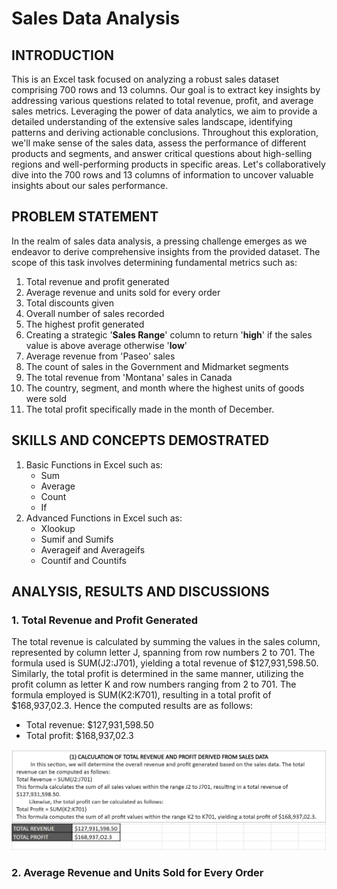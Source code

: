 # Sales Data Analysis

## INTRODUCTION
This is an Excel task focused on analyzing a robust sales dataset comprising 700 rows and 13 columns. Our goal is to extract key insights by addressing various questions related to total revenue, profit, and average sales metrics. Leveraging the power of data analytics, we aim to provide a detailed understanding of the extensive sales landscape, identifying patterns and deriving actionable conclusions. Throughout this exploration, we'll make sense of the sales data, assess the performance of different products and segments, and answer critical questions about high-selling regions and well-performing products in specific areas. Let's collaboratively dive into the 700 rows and 13 columns of information to uncover valuable insights about our sales performance.

## PROBLEM STATEMENT
In the realm of sales data analysis, a pressing challenge emerges as we endeavor to derive comprehensive insights from the provided dataset. The scope of this task involves determining fundamental metrics such as:
1. Total revenue and profit generated
2. Average revenue and units sold for every order
3. Total discounts given
4. Overall number of sales recorded
5. The highest profit generated
6. Creating a strategic '**Sales Range**' column to return '**high**' if the sales value is above average otherwise '**low**'
7. Average revenue from 'Paseo' sales
8. The count of sales in the Government and Midmarket segments
9. The total revenue from 'Montana' sales in Canada
10. The country, segment, and month where the highest units of goods were sold
11. The total profit specifically made in the month of December.

## SKILLS AND CONCEPTS DEMOSTRATED
1. Basic Functions in Excel such as:
   - Sum
   - Average
   - Count
   - If
2. Advanced Functions in Excel such as:
   - Xlookup
   - Sumif and Sumifs
   - Averageif and Averageifs
   - Countif and Countifs

## ANALYSIS, RESULTS AND DISCUSSIONS

### 1. Total Revenue and Profit Generated
The total revenue is calculated by summing the values in the sales column, represented by column letter J, spanning from row numbers 2 to 701. The formula used is SUM(J2:J701), yielding a total revenue of $127,931,598.50.
Similarly, the total profit is determined in the same manner, utilizing the profit column as letter K and row numbers ranging from 2 to 701. The formula employed is SUM(K2:K701), resulting in a total profit of $168,937,02.3.
Hence the computed results are as follows:
- Total revenue: $127,931,598.50
- Total profit: $168,937,02.3

![](Revenue.png)

### 2. Average Revenue and Units Sold for Every Order


